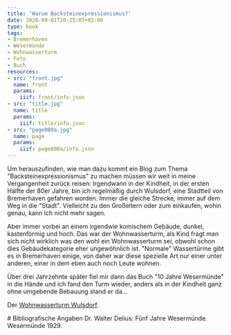 ```yaml
---
title: 'Warum Backsteinexpressionismus?'
date: 2020-09-01T20:25:07+02:00
type: book
tags:
- Bremerhaven
- Wesermünde
- Wohnwasserturm
- Foto
- Buch
resources:
- src: "front.jpg"
  name: front
  params:
    iiif: front/info.json
- src: "title.jpg"
  name: title
  params:
    iiif: title/info.json
- src: "page080a.jpg"
  name: page
  params:
    iiif: page080a/info.json
---
```


Um herauszufinden, wie man dazu kommt ein Blog zum Thema "<span class="expressionism-font">Backsteinexpressionismus</span>" zu machen müssen wir weit in meine Vergangenheit zurück reisen:
Irgendwann in der Kindheit, in der ersten Hälfte der 80er Jahre, bin ich regelmäßig durch Wulsdorf, eine Stadtteil von Bremerhaven gefahren worden. Immer die gleiche Strecke, immer auf dem Weg in die "Stadt". Vielleicht zu den Großeltern oder zum einkaufen, wohin genau, kann ich nicht mehr sagen.

<!--more-->

Aber immer vorbei an einem irgendwie komischem Gebäude, dunkel, kastenförmig und hoch. Das war der Wohnwasserturm, als Kind fragt man sich nicht wirklich was den wohl ein Wohnwasserturm sei, obwohl schon dies Gebäudekategorie eher ungewöhnlich ist. "Normale" Wassertürme gibt es in Bremerhaven einige, von daher war diese spezielle Art nur einer unter anderen, einer in dem eben auch noch Leute wohnen.

Über drei Jahrzehnte später fiel mir dann das Buch "10 Jahre Wesermünde" in die Hände und ich fand den Turm wieder, anders als in der Kindheit ganz ohne umgebende Bebauung stand er da...

Der [Wohnwasserturm Wulsdorf](https://de.wikipedia.org/wiki/Wohnwasserturm_Wulsdorf).

<div class="reference">
# Bibliografische Angaben
Dr. Walter Delius: Fünf Jahre Wesermünde. Wesermünde 1929.
</div>
